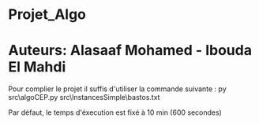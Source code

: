 # Projet_Algo
# Auteurs: Alasaaf Mohamed - Ibouda El Mahdi

Pour complier le projet il suffis d'utiliser la commande suivante :
py src\algoCEP.py src\InstancesSimple\bastos.txt

Par défaut, le temps d'éxecution est fixé à 10 min (600 secondes)